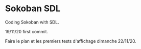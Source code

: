 # Sokoban SDL
 Coding Sokoban with SDL.

19/11/20 first commit.


Faire le plan et les premiers tests d'affichage dimanche 22/11/20.
